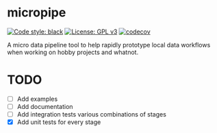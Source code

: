 # micropipe

[![Code style: black](https://img.shields.io/badge/code%20style-black-000000.svg)](https://github.com/psf/black)
[![License: GPL v3](https://img.shields.io/badge/License-GPLv3-blue.svg)](https://www.gnu.org/licenses/gpl-3.0)
[![codecov](https://codecov.io/gh/ProfHercules/micropipe/branch/main/graph/badge.svg?token=G1DZ9BWUWK)](https://codecov.io/gh/ProfHercules/micropipe)

A micro data pipeline tool to help rapidly prototype local data workflows when working on hobby projects and whatnot.

# TODO

- [ ] Add examples
- [ ] Add documentation
- [ ] Add integration tests various combinations of stages
- [x] Add unit tests for every stage
